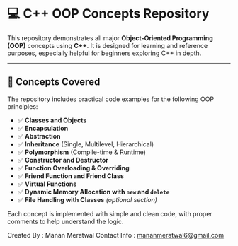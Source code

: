 # 💻 C++ OOP Concepts Repository

This repository demonstrates all major **Object-Oriented Programming (OOP)** concepts using **C++**. It is designed for learning and reference purposes, especially helpful for beginners exploring C++ in depth.

---

## 📘 Concepts Covered

The repository includes practical code examples for the following OOP principles:

- ✅ **Classes and Objects**  
- ✅ **Encapsulation**  
- ✅ **Abstraction**  
- ✅ **Inheritance** (Single, Multilevel, Hierarchical)  
- ✅ **Polymorphism** (Compile-time & Runtime)  
- ✅ **Constructor and Destructor**  
- ✅ **Function Overloading & Overriding**  
- ✅ **Friend Function and Friend Class**  
- ✅ **Virtual Functions**  
- ✅ **Dynamic Memory Allocation with `new` and `delete`**  
- ✅ **File Handling with Classes** *(optional section)*  

Each concept is implemented with simple and clean code, with proper comments to help understand the logic.

Created By : Manan Meratwal
Contact Info : mananmeratwal6@gmail.com
